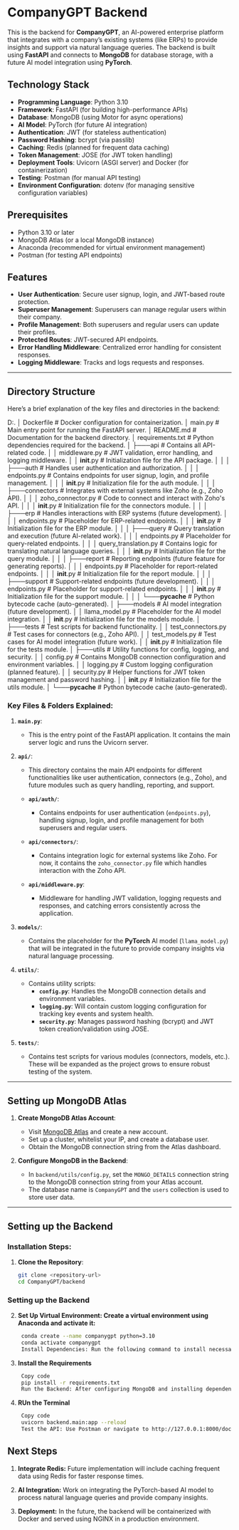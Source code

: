 # CompanyGPT Backend

This is the backend for **CompanyGPT**, an AI-powered enterprise platform that integrates with a company’s existing systems (like ERPs) to provide insights and support via natural language queries. The backend is built using **FastAPI** and connects to **MongoDB** for database storage, with a future AI model integration using **PyTorch**.

## Technology Stack

- **Programming Language**: Python 3.10
- **Framework**: FastAPI (for building high-performance APIs)
- **Database**: MongoDB (using Motor for async operations)
- **AI Model**: PyTorch (for future AI integration)
- **Authentication**: JWT (for stateless authentication)
- **Password Hashing**: bcrypt (via passlib)
- **Caching**: Redis (planned for frequent data caching)
- **Token Management**: JOSE (for JWT token handling)
- **Deployment Tools**: Uvicorn (ASGI server) and Docker (for containerization)
- **Testing**: Postman (for manual API testing)
- **Environment Configuration**: dotenv (for managing sensitive configuration variables)

## Prerequisites

- Python 3.10 or later
- MongoDB Atlas (or a local MongoDB instance)
- Anaconda (recommended for virtual environment management)
- Postman (for testing API endpoints)

## Features

- **User Authentication**: Secure user signup, login, and JWT-based route protection.
- **Superuser Management**: Superusers can manage regular users within their company.
- **Profile Management**: Both superusers and regular users can update their profiles.
- **Protected Routes**: JWT-secured API endpoints.
- **Error Handling Middleware**: Centralized error handling for consistent responses.
- **Logging Middleware**: Tracks and logs requests and responses.

---

## Directory Structure

Here’s a brief explanation of the key files and directories in the backend:

 D:.
│   Dockerfile                # Docker configuration for containerization.
│   main.py                   # Main entry point for running the FastAPI server.
│   README.md                 # Documentation for the backend directory.
│   requirements.txt          # Python dependencies required for the backend.
│
├───api                       # Contains all API-related code.
│   │   middleware.py         # JWT validation, error handling, and logging middleware.
│   │   __init__.py           # Initialization file for the API package.
│   │
│   ├───auth                  # Handles user authentication and authorization.
│   │   │   endpoints.py      # Contains endpoints for user signup, login, and profile management.
│   │   │   __init__.py       # Initialization file for the auth module.
│   │
│   ├───connectors            # Integrates with external systems like Zoho (e.g., Zoho API).
│   │   │   zoho_connector.py # Code to connect and interact with Zoho's API.
│   │   │   __init__.py       # Initialization file for the connectors module.
│   │
│   ├───erp                   # Handles interactions with ERP systems (future development).
│   │   │   endpoints.py      # Placeholder for ERP-related endpoints.
│   │   │   __init__.py       # Initialization file for the ERP module.
│   │
│   ├───query                 # Query translation and execution (future AI-related work).
│   │   │   endpoints.py      # Placeholder for query-related endpoints.
│   │   │   query_translation.py # Contains logic for translating natural language queries.
│   │   │   __init__.py       # Initialization file for the query module.
│   │
│   ├───report                # Reporting endpoints (future feature for generating reports).
│   │   │   endpoints.py      # Placeholder for report-related endpoints.
│   │   │   __init__.py       # Initialization file for the report module.
│   │
│   ├───support               # Support-related endpoints (future development).
│   │   │   endpoints.py      # Placeholder for support-related endpoints.
│   │   │   __init__.py       # Initialization file for the support module.
│   │
│   └───__pycache__           # Python bytecode cache (auto-generated).
│
├───models                    # AI model integration (future development).
│   │   llama_model.py        # Placeholder for the AI model integration.
│   │   __init__.py           # Initialization file for the models module.
│
├───tests                     # Test scripts for backend functionality.
│   │   test_connectors.py    # Test cases for connectors (e.g., Zoho API).
│   │   test_models.py        # Test cases for AI model integration (future work).
│   │   __init__.py           # Initialization file for the tests module.
│
├───utils                     # Utility functions for config, logging, and security.
│   │   config.py             # Contains MongoDB connection configuration and environment variables.
│   │   logging.py            # Custom logging configuration (planned feature).
│   │   security.py           # Helper functions for JWT token management and password hashing.
│   │   __init__.py           # Initialization file for the utils module.
│
└───__pycache__               # Python bytecode cache (auto-generated).



### Key Files & Folders Explained:

1. **`main.py`**:
   - This is the entry point of the FastAPI application. It contains the main server logic and runs the Uvicorn server.

2. **`api/`**:
   - This directory contains the main API endpoints for different functionalities like user authentication, connectors (e.g., Zoho), and future modules such as query handling, reporting, and support.

   - **`api/auth/`**:
     - Contains endpoints for user authentication (`endpoints.py`), handling signup, login, and profile management for both superusers and regular users.

   - **`api/connectors/`**:
     - Contains integration logic for external systems like Zoho. For now, it contains the `zoho_connector.py` file which handles interaction with the Zoho API.

   - **`api/middleware.py`**:
     - Middleware for handling JWT validation, logging requests and responses, and catching errors consistently across the application.

3. **`models/`**:
   - Contains the placeholder for the **PyTorch** AI model (`llama_model.py`) that will be integrated in the future to provide company insights via natural language processing.

4. **`utils/`**:
   - Contains utility scripts:
     - **`config.py`**: Handles the MongoDB connection details and environment variables.
     - **`logging.py`**: Will contain custom logging configuration for tracking key events and system health.
     - **`security.py`**: Manages password hashing (bcrypt) and JWT token creation/validation using JOSE.

5. **`tests/`**:
   - Contains test scripts for various modules (connectors, models, etc.). These will be expanded as the project grows to ensure robust testing of the system.

---

## Setting up MongoDB Atlas

1. **Create MongoDB Atlas Account**:
   - Visit [MongoDB Atlas](https://www.mongodb.com/cloud/atlas) and create a new account.
   - Set up a cluster, whitelist your IP, and create a database user.
   - Obtain the MongoDB connection string from the Atlas dashboard.

2. **Configure MongoDB in the Backend**:
   - In `backend/utils/config.py`, set the `MONGO_DETAILS` connection string to the MongoDB connection string from your Atlas account.
   - The database name is `CompanyGPT` and the `users` collection is used to store user data.

---

## Setting up the Backend

### Installation Steps:

1. **Clone the Repository**:
   ```bash
   git clone <repository-url>
   cd CompanyGPT/backend


### Setting up the Backend


2. **Set Up Virtual Environment: Create a virtual environment using Anaconda and activate it:**

   ```bash
    conda create --name companygpt python=3.10
    conda activate companygpt
    Install Dependencies: Run the following command to install necessary Python packages:

3. **Install the Requirements**
   ```bash
    Copy code
    pip install -r requirements.txt
    Run the Backend: After configuring MongoDB and installing dependencies, you can run the FastAPI server with:

4. **RUn the Terminal**
   ```bash
    Copy code
    uvicorn backend.main:app --reload
    Test the API: Use Postman or navigate to http://127.0.0.1:8000/docs to view and test the interactive API documentation.


## Next Steps
1. **Integrate Redis:**
Future implementation will include caching frequent data using Redis for faster response times.

2. **AI Integration:**
Work on integrating the PyTorch-based AI model to process natural language queries and provide company insights.

3. **Deployment:**
In the future, the backend will be containerized with Docker and served using NGINX in a production environment.

